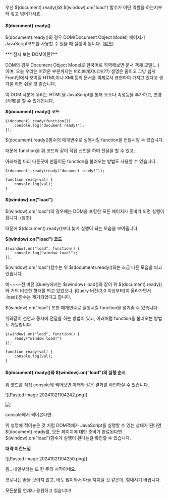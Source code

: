 우선 $(document).ready()와 $(window).on("load") 함수가 어떤 역할을 하는지부터 짚고 넘어가시죠.

#### $(document).ready()

$(document).ready()의 경우 DOM(Document Object Model) 페이지가 JavaScript코드를 사용할 수 있을 때 실행이 됩니다. ([참조](https://learn.jquery.com/using-jquery-core/document-ready/))

*** 잠시 보는 DOM이란?**

DOM의 경우 Document Object Model로 한국어로 직역해보면 문서 객체 모델(...) 이며, 오늘 우리는 어려운 부분까지는 머리빠개지니까(??) 설명은 줄이고 그냥 쉽게 Front단에서 보여질 HTML이나 XML등의 문서를 객체로서 표현하여 가지고 있다고 생각을 하면 쉬울 것 같습니다.

이 DOM 덕분에 우리는 HTML을 JavaScript를 통해 요소나 속성등을 추가하고, 변경(삭제)를 할 수 있게됩니다.

**$(document).ready() 코드**

```
$(document).ready(function(){
	console.log("document ready!");
});
```

$(document).ready()함수의 매개변수로 실행시킬 function을 전달시킬 수 있습니다.

때문에 function을 위 코드와 같이 직접 선언을 하며 전달을 할 수 있고,

아래처럼 미리 다른곳에 만들어둔 function을 불러오는 방법도 사용할 수 있습니다.

```
$(document).ready(ready("document ready!"));

function ready(val) {
	console.log(val);
}
```

#### $(window).on("load")

$(window).on("load")의 경우에는 DOM을 포함한 모든 페이지가 준비가 되면 실행이 됩니다. (참조)

때문에 $(document).ready()보다 늦게 실행이 되는 모습을 보여줍니다.

**$(window).on("load") 코드**

```
$(window).on("load", function() {
	console.log("window load!");
});
```

$(window).on("load")함수는 위 $(document).ready()와는 조금 다른 모습을 띄고 있습니다.

예~~~~전 버전 jQuery에서는 $(window).load()와 같이 위 $(document).ready()와 거의 비슷한 형태를 띄고 있었으나, jQuery 버전(3.0 이상부터)이 올라가면서 .load()함수는 제거되었다고 합니다. 

$(window).on("load") 또한 매개변수로 실행시킬 function을 넘겨줄 수 있습니다.

위와같이 선언과 동시에 전달을 하는 방법이 있고, 아래처럼 function을 불러오는 방법도 가능합니다.

```
$(window).on("load", function() {
	ready("window load!")
});

function ready(val) {
	console.log(val);
}
```

#### $(document).ready()와 $(window).on("load")의 실행 순서

위 코드를 직접 console에 찍어보면 아래와 같은 결과를 확인하실 수 있습니다.

![[Pasted image 20241021104242.png]]

![](https://blog.kakaocdn.net/dn/CoTkd/btqGfs9ryxj/vTU0KehJef14o3n8TaEnr0/img.png)

console에서 찍어본다면.

위 설명에 적어놓은 것 처럼 DOM객체가 JavaScript를 실행할 수 있는 상태가 된다면 $(document).ready를, 모든 페이지에 대한 준비가 완료된다면 $(window).on("load")함수가 실행이 된다는걸 확인할 수 있습니다.

**대략 이런느낌**


![[Pasted image 20241021104250.png]]

음.. 내일부터는 또 한 주의 시작이네요.

코로나는 끝을 보이지 않고, 비도 많이와서 다들 지치실 것 같은데, 힘내시기 바랍니다.

모든분들 언제나 응원하고 있습니다!